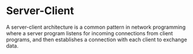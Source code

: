 # Server-Client
A server-client architecture is a common pattern in network programming where a server program listens for incoming connections from client programs, and then establishes a connection with each client to exchange data.
